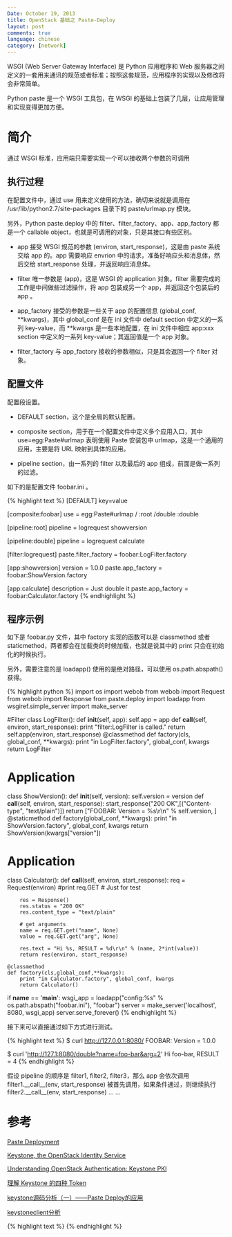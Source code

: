```yaml
---
Date: October 19, 2013
title: OpenStack 基础之 Paste-Deploy
layout: post
comments: true
language: chinese
category: [network]
---
```


WSGI (Web Server Gateway Interface) 是 Python 应用程序和 Web 服务器之间定义的一套用来通讯的规范或者标准；按照这套规范，应用程序的实现以及修改将会非常简单。

Python paste 是一个 WSGI 工具包，在 WSGI 的基础上包装了几层，让应用管理和实现变得更加方便。

<!-- more -->

# 简介

通过 WSGI 标准，应用端只需要实现一个可以接收两个参数的可调用






## 执行过程

在配置文件中，通过 use 用来定义使用的方法，确切来说就是调用在 /usr/lib/python2.7/site-packages 目录下的 paste/urlmap.py 模块。

另外，Python paste.deploy 中的 filter、filter_factory、app、app_factory 都是一个 callable object，也就是可调用的对象，只是其接口有些区别。

* app 接受 WSGI 规范的参数 (environ, start_response)，这是由 paste 系统交给 app 的。app 需要响应 envrion 中的请求，准备好响应头和消息体，然后交给 start_response 处理，并返回响应消息体。

* filter 唯一参数是 (app)，这是 WSGI 的 application 对象。filter 需要完成的工作是中间做些过滤操作，将 app 包装成另一个 app，并返回这个包装后的 app 。

* app_factory 接受的参数是一些关于 app 的配置信息 (global_conf, **kwargs)，其中 global_conf 是在 ini 文件中 default section 中定义的一系列 key-value，而 **kwargs 是一些本地配置，在 ini 文件中相应 app:xxx section 中定义的一系列 key-value；其返回值是一个 app 对象。

* filter_factory 与 app_factory 接收的参数相似，只是其会返回一个 filter 对象。

## 配置文件

配置段设置。

* DEFAULT section，这个是全局的默认配置。

* composite section，用于在一个配置文件中定义多个应用入口，其中 use=egg:Paste#urlmap 表明使用 Paste 安装包中 urlmap，这是一个通用的应用，主要是将 URL 映射到具体的应用。

* pipeline section，由一系列的 filter 以及最后的 app 组成，前面是做一系列的过滤。

如下的是配置文件 foobar.ini 。

{% highlight text %}
[DEFAULT]
key=value

[composite:foobar]
use = egg:Paste#urlmap
/       :root
/double :double

[pipeline:root]
pipeline = logrequest showversion

[pipeline:double]
pipeline = logrequest calculate

[filter:logrequest]
paste.filter_factory = foobar:LogFilter.factory

[app:showversion]
version = 1.0.0
paste.app_factory = foobar:ShowVersion.factory

[app:calculate]
description = Just double it
paste.app_factory = foobar:Calculator.factory
{% endhighlight %}


## 程序示例

如下是 foobar.py 文件，其中 factory 实现的函数可以是 classmethod 或者 staticmethod，两者都会在加载类的时候加载，也就是说其中的 print 只会在初始化的时候执行。

另外，需要注意的是 loadapp() 使用的是绝对路径，可以使用 os.path.abspath() 获得。

{% highlight python %}
import os
import webob
from webob import Request
from webob import Response
from paste.deploy import loadapp
from wsgiref.simple_server import make_server

#Filter
class LogFilter():
    def __init__(self, app):
        self.app = app
    def __call__(self, environ, start_response):
        print "filter:LogFilter is called."
        return self.app(environ, start_response)
    @classmethod
    def factory(cls, global_conf, **kwargs):
        print "in LogFilter.factory", global_conf, kwargs
        return LogFilter

# Application
class ShowVersion():
    def __init__(self, version):
        self.version = version
    def __call__(self, environ, start_response):
        start_response("200 OK",[("Content-type", "text/plain")])
        return ["FOOBAR: Version = %s\r\n" % self.version, ]
    @staticmethod
    def factory(global_conf, **kwargs):
        print "in ShowVersion.factory", global_conf, kwargs
        return ShowVersion(kwargs["version"])

# Application
class Calculator():
    def __call__(self, environ, start_response):
        req = Request(environ)
        #print req.GET       # Just for test

        res = Response()
        res.status = "200 OK"
        res.content_type = "text/plain"

        # get arguments
        name = req.GET.get("name", None)
        value = req.GET.get("arg", None)

        res.text = "Hi %s, RESULT = %d\r\n" % (name, 2*int(value))
        return res(environ, start_response)

    @classmethod
    def factory(cls,global_conf,**kwargs):
        print "in Calculator.factory", global_conf, kwargs
        return Calculator()

if __name__ == '__main__':
    wsgi_app = loadapp("config:%s" % os.path.abspath("foobar.ini"), "foobar")
    server = make_server('localhost', 8080, wsgi_app)
    server.serve_forever()
{% endhighlight %}

接下来可以直接通过如下方式进行测试。

{% highlight text %}
$ curl http://127.0.0.1:8080/
FOOBAR: Version = 1.0.0

$ curl 'http://127.1:8080/double?name=foo-bar&arg=2'
Hi foo-bar, RESULT = 4
{% endhighlight %}

假设 pipeline 的顺序是 filter1, filter2, filter3，那么 app 会依次调用 filter1.\_\_call\_\_(env, start_response) 被首先调用，如果条件通过，则继续执行 filter2.\_\_call\_\_(env, start_response) ... ...






# 参考

[Paste Deployment](http://pythonpaste.org/deploy/)

[Keystone, the OpenStack Identity Service](http://docs.openstack.org/developer/keystone/)

[Understanding OpenStack Authentication: Keystone PKI](https://www.mirantis.com/blog/understanding-openstack-authentication-keystone-pki/)

[理解 Keystone 的四种 Token](http://www.openstack.cn/?p=5120)

[keystone源码分析（一）——Paste Deploy的应用](http://www.cnblogs.com/Security-Darren/p/4058148.html)

[keystoneclient分析](http://www.cinlk.com/2015/07/26/keystoneclient/)


{% highlight text %}
{% endhighlight %}

